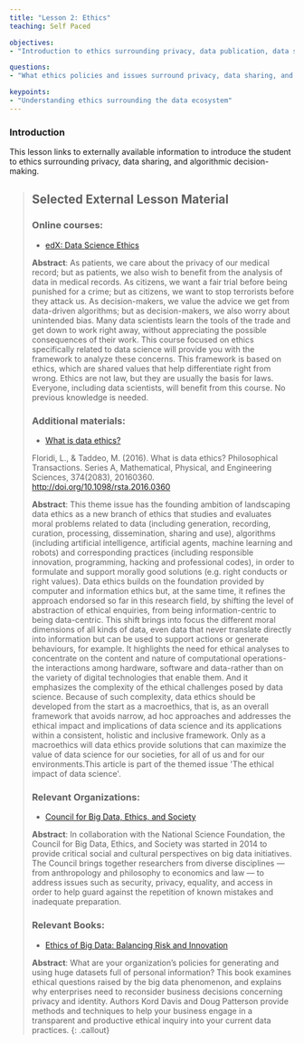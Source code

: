 ```yaml
---
title: "Lesson 2: Ethics"
teaching: Self Paced

objectives:
- "Introduction to ethics surrounding privacy, data publication, data sharing, and algorithmic decision-making"

questions:
- "What ethics policies and issues surround privacy, data sharing, and the use of data?"

keypoints:
- "Understanding ethics surrounding the data ecosystem"
---
```


### Introduction

This  lesson links to externally available information to introduce the student to ethics surrounding privacy, data sharing, and algorithmic decision-making.

> ## Selected External Lesson Material
> ### Online courses:
>
>   - [edX: Data Science Ethics](https://www.edx.org/course/data-science-ethics-michiganx-ds101x-1#!)
>
> **Abstract**: As patients, we care about the privacy of our medical record; but as patients, we also wish to benefit from the analysis of data in medical records. As citizens, we want a fair trial before being punished for a crime; but as citizens, we want to stop terrorists before they attack us. As decision-makers, we value the advice we get from data-driven algorithms; but as decision-makers, we also worry about unintended bias. Many data scientists learn the tools of the trade and get down to work right away, without appreciating the possible consequences of their work. This course focused on ethics specifically related to data science will provide you with the framework to analyze these concerns. This framework is based on ethics, which are shared values that help differentiate right from wrong. Ethics are not law, but they are usually the basis for laws. Everyone, including data scientists, will benefit from this course. No previous knowledge is needed.
>
> ### Additional materials:
>
>   - [What is data ethics?](https://www.ncbi.nlm.nih.gov/pmc/articles/PMC5124072/)
>
> Floridi, L., & Taddeo, M. (2016). What is data ethics? Philosophical Transactions. Series A, Mathematical, Physical, and Engineering Sciences, 374(2083), 20160360. http://doi.org/10.1098/rsta.2016.0360
>
> **Abstract**: This theme issue has the founding ambition of landscaping data ethics as a new branch of ethics that studies and evaluates moral problems related to data (including generation, recording, curation, processing, dissemination, sharing and use), algorithms (including artificial intelligence, artificial agents, machine learning and robots) and corresponding practices (including responsible innovation, programming, hacking and professional codes), in order to formulate and support morally good solutions (e.g. right conducts or right values). Data ethics builds on the foundation provided by computer and information ethics but, at the same time, it refines the approach endorsed so far in this research field, by shifting the level of abstraction of ethical enquiries, from being information-centric to being data-centric. This shift brings into focus the different moral dimensions of all kinds of data, even data that never translate directly into information but can be used to support actions or generate behaviours, for example. It highlights the need for ethical analyses to concentrate on the content and nature of computational operations-the interactions among hardware, software and data-rather than on the variety of digital technologies that enable them. And it emphasizes the complexity of the ethical challenges posed by data science. Because of such complexity, data ethics should be developed from the start as a macroethics, that is, as an overall framework that avoids narrow, ad hoc approaches and addresses the ethical impact and implications of data science and its applications within a consistent, holistic and inclusive framework. Only as a macroethics will data ethics provide solutions that can maximize the value of data science for our societies, for all of us and for our environments.This article is part of the themed issue 'The ethical impact of data science'.
>
> ### Relevant Organizations:
>   - [Council for Big Data, Ethics, and Society](http://bdes.datasociety.net)
>
> **Abstract**: In collaboration with the National Science Foundation, the Council for Big Data, Ethics, and Society was started in 2014 to provide critical social and cultural perspectives on big data initiatives. The Council brings together researchers from diverse disciplines — from anthropology and philosophy to economics and law — to address issues such as security, privacy, equality, and access in order to help guard against the repetition of known mistakes and inadequate preparation.
>
> ### Relevant Books:
>   - [Ethics of Big Data: Balancing Risk and Innovation](https://www.amazon.com/Ethics-Big-Data-Balancing-Innovation/dp/1449311792/ref=sr_1_2?s=books&ie=UTF8&qid=1499980325&sr=1-2&keywords=data+ethics)
>
> **Abstract**: What are your organization’s policies for generating and using huge datasets full of personal information? This book examines ethical questions raised by the big data phenomenon, and explains why enterprises need to reconsider business decisions concerning privacy and identity. Authors Kord Davis and Doug Patterson provide methods and techniques to help your business engage in a transparent and productive ethical inquiry into your current data practices.
{: .callout}
